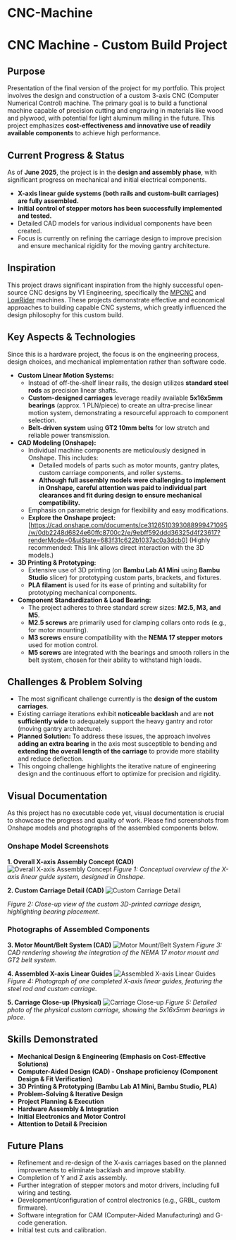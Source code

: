 # CNC-Machine

# CNC Machine - Custom Build Project

## Purpose

Presentation of the final version of the project for my portfolio. This project involves the design and construction of a custom 3-axis CNC (Computer Numerical Control) machine. The primary goal is to build a functional machine capable of precision cutting and engraving in materials like wood and plywood, with potential for light aluminum milling in the future. This project emphasizes **cost-effectiveness and innovative use of readily available components** to achieve high performance.

## Current Progress & Status

As of **June 2025**, the project is in the **design and assembly phase**, with significant progress on mechanical and initial electrical components.

* **X-axis linear guide systems (both rails and custom-built carriages) are fully assembled.**
* **Initial control of stepper motors has been successfully implemented and tested.**
* Detailed CAD models for various individual components have been created.
* Focus is currently on refining the carriage design to improve precision and ensure mechanical rigidity for the moving gantry architecture.

## Inspiration

This project draws significant inspiration from the highly successful open-source CNC designs by V1 Engineering, specifically the [MPCNC](https://docs.v1e.com/mpcnc/intro/) and [LowRider](https://docs.v1e.com/lowrider/) machines. These projects demonstrate effective and economical approaches to building capable CNC systems, which greatly influenced the design philosophy for this custom build.

## Key Aspects & Technologies

Since this is a hardware project, the focus is on the engineering process, design choices, and mechanical implementation rather than software code.

* **Custom Linear Motion Systems:**
    * Instead of off-the-shelf linear rails, the design utilizes **standard steel rods** as precision linear shafts.
    * **Custom-designed carriages** leverage readily available **5x16x5mm bearings** (approx. 1 PLN/piece) to create an ultra-precise linear motion system, demonstrating a resourceful approach to component selection.
    * **Belt-driven system** using **GT2 10mm belts** for low stretch and reliable power transmission.
* **CAD Modeling (Onshape):**
    * Individual machine components are meticulously designed in Onshape. This includes:
        * Detailed models of parts such as motor mounts, gantry plates, custom carriage components, and roller systems.
        * **Although full assembly models were challenging to implement in Onshape, careful attention was paid to individual part clearances and fit during design to ensure mechanical compatibility.**
    * Emphasis on parametric design for flexibility and easy modifications.
    * **Explore the Onshape project:** [https://cad.onshape.com/documents/ce3126510393088999471095/w/0db2248d6824e60ffc8700c2/e/9ebff592ddd36325d4f23617?renderMode=0&uiState=683f31c622b1037ac0a3dcb0] (Highly recommended: This link allows direct interaction with the 3D models.)
* **3D Printing & Prototyping:**
    * Extensive use of 3D printing (on **Bambu Lab A1 Mini** using **Bambu Studio** slicer) for prototyping custom parts, brackets, and fixtures.
    * **PLA filament** is used for its ease of printing and suitability for prototyping mechanical components.
* **Component Standardization & Load Bearing:**
    * The project adheres to three standard screw sizes: **M2.5, M3, and M5**.
    * **M2.5 screws** are primarily used for clamping collars onto rods (e.g., for motor mounting).
    * **M3 screws** ensure compatibility with the **NEMA 17 stepper motors** used for motion control.
    * **M5 screws** are integrated with the bearings and smooth rollers in the belt system, chosen for their ability to withstand high loads.

## Challenges & Problem Solving

* The most significant challenge currently is the **design of the custom carriages**.
* Existing carriage iterations exhibit **noticeable backlash** and are **not sufficiently wide** to adequately support the heavy gantry and rotor (moving gantry architecture).
* **Planned Solution:** To address these issues, the approach involves **adding an extra bearing** in the axis most susceptible to bending and **extending the overall length of the carriage** to provide more stability and reduce deflection.
* This ongoing challenge highlights the iterative nature of engineering design and the continuous effort to optimize for precision and rigidity.

## Visual Documentation

As this project has no executable code yet, visual documentation is crucial to showcase the progress and quality of work. Please find screenshots from Onshape models and photographs of the assembled components below.


### Onshape Model Screenshots

**1. Overall X-axis Assembly Concept (CAD)**
![Overall X-axis Assembly Concept](photos/x_axis_railguide.png)
*Figure 1: Conceptual overview of the X-axis linear guide system, designed in Onshape.*

**2. Custom Carriage Detail (CAD)**
![Custom Carriage Detail](photos/carriage.png)

*Figure 2: Close-up view of the custom 3D-printed carriage design, highlighting bearing placement.*

### Photographs of Assembled Components

**3. Motor Mount/Belt System (CAD)**
![Motor Mount/Belt System](photos/rail_from_motor_side.jpg)
*Figure 3: CAD rendering showing the integration of the NEMA 17 motor mount and GT2 belt system.*

**4. Assembled X-axis Linear Guides**
![Assembled X-axis Linear Guides](photos/both_rails.jpg)
*Figure 4: Photograph of one completed X-axis linear guides, featuring the steel rod and custom carriage.*

**5. Carriage Close-up (Physical)**
![Carriage Close-up](photos/carriage_or_a_rail.jpg)
*Figure 5: Detailed photo of the physical custom carriage, showing the 5x16x5mm bearings in place.*

## Skills Demonstrated

* **Mechanical Design & Engineering (Emphasis on Cost-Effective Solutions)**
* **Computer-Aided Design (CAD) - Onshape proficiency (Component Design & Fit Verification)**
* **3D Printing & Prototyping (Bambu Lab A1 Mini, Bambu Studio, PLA)**
* **Problem-Solving & Iterative Design**
* **Project Planning & Execution**
* **Hardware Assembly & Integration**
* **Initial Electronics and Motor Control**
* **Attention to Detail & Precision**

## Future Plans

* Refinement and re-design of the X-axis carriages based on the planned improvements to eliminate backlash and improve stability.
* Completion of Y and Z axis assembly.
* Further integration of stepper motors and motor drivers, including full wiring and testing.
* Development/configuration of control electronics (e.g., GRBL, custom firmware).
* Software integration for CAM (Computer-Aided Manufacturing) and G-code generation.
* Initial test cuts and calibration.
